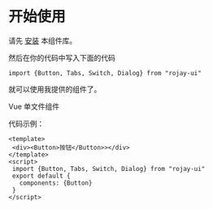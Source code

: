 # 开始使用

请先 [安装](#/doc/install) 本组件库。

然后在你的代码中写入下面的代码

```    
import {Button, Tabs, Switch, Dialog} from "rojay-ui"
```

就可以使用我提供的组件了。

Vue 单文件组件
    
代码示例：

 ```
<template>
  <div><Button>按钮</Button>></div>
</template>
<script>
  import {Button, Tabs, Switch, Dialog} from "rojay-ui"
  export default {
    components: {Button}
  }
</script>
```